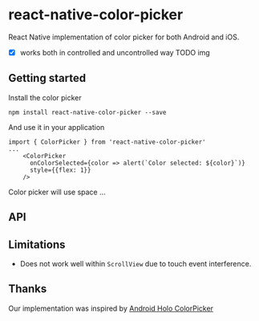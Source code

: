 # react-native-color-picker

React Native implementation of color picker for both Android and iOS.

* [x] works both in controlled and uncontrolled way
TODO img

## Getting started
Install the color picker
```
npm install react-native-color-picker --save
```
And use it in your application
```
import { ColorPicker } from 'react-native-color-picker'
...
    <ColorPicker
      onColorSelected={color => alert(`Color selected: ${color}`)}
      style={{flex: 1}}
    />
```
Color picker will use space ...

## API

## Limitations
* Does not work well within `ScrollView` due to touch event interference.

## Thanks
Our implementation was inspired by [Android Holo ColorPicker](https://github.com/LarsWerkman/HoloColorPicker)
